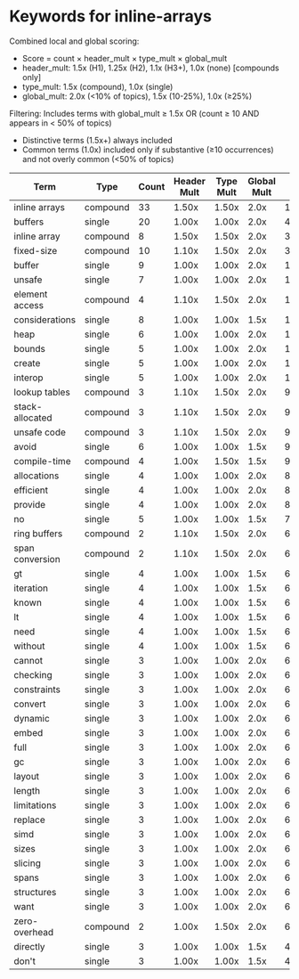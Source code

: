 # Keywords for inline-arrays

Combined local and global scoring:
- Score = count × header_mult × type_mult × global_mult
- header_mult: 1.5x (H1), 1.25x (H2), 1.1x (H3+), 1.0x (none) [compounds only]
- type_mult: 1.5x (compound), 1.0x (single)
- global_mult: 2.0x (<10% of topics), 1.5x (10-25%), 1.0x (≥25%)

Filtering: Includes terms with global_mult ≥ 1.5x OR (count ≥ 10 AND appears in < 50% of topics)
- Distinctive terms (1.5x+) always included
- Common terms (1.0x) included only if substantive (≥10 occurrences) and not overly common (<50% of topics)

| Term | Type | Count | Header Mult | Type Mult | Global Mult | Score |
|------|------|-------|-------------|-----------|-------------|-------|
| inline arrays | compound | 33 | 1.50x | 1.50x | 2.0x | 148.500 |
| buffers | single | 20 | 1.00x | 1.00x | 2.0x | 40.000 |
| inline array | compound | 8 | 1.50x | 1.50x | 2.0x | 36.000 |
| fixed-size | compound | 10 | 1.10x | 1.50x | 2.0x | 33.000 |
| buffer | single | 9 | 1.00x | 1.00x | 2.0x | 18.000 |
| unsafe | single | 7 | 1.00x | 1.00x | 2.0x | 14.000 |
| element access | compound | 4 | 1.10x | 1.50x | 2.0x | 13.200 |
| considerations | single | 8 | 1.00x | 1.00x | 1.5x | 12.000 |
| heap | single | 6 | 1.00x | 1.00x | 2.0x | 12.000 |
| bounds | single | 5 | 1.00x | 1.00x | 2.0x | 10.000 |
| create | single | 5 | 1.00x | 1.00x | 2.0x | 10.000 |
| interop | single | 5 | 1.00x | 1.00x | 2.0x | 10.000 |
| lookup tables | compound | 3 | 1.10x | 1.50x | 2.0x | 9.900 |
| stack-allocated | compound | 3 | 1.10x | 1.50x | 2.0x | 9.900 |
| unsafe code | compound | 3 | 1.10x | 1.50x | 2.0x | 9.900 |
| avoid | single | 6 | 1.00x | 1.00x | 1.5x | 9.000 |
| compile-time | compound | 4 | 1.00x | 1.50x | 1.5x | 9.000 |
| allocations | single | 4 | 1.00x | 1.00x | 2.0x | 8.000 |
| efficient | single | 4 | 1.00x | 1.00x | 2.0x | 8.000 |
| provide | single | 4 | 1.00x | 1.00x | 2.0x | 8.000 |
| no | single | 5 | 1.00x | 1.00x | 1.5x | 7.500 |
| ring buffers | compound | 2 | 1.10x | 1.50x | 2.0x | 6.600 |
| span conversion | compound | 2 | 1.10x | 1.50x | 2.0x | 6.600 |
| gt | single | 4 | 1.00x | 1.00x | 1.5x | 6.000 |
| iteration | single | 4 | 1.00x | 1.00x | 1.5x | 6.000 |
| known | single | 4 | 1.00x | 1.00x | 1.5x | 6.000 |
| lt | single | 4 | 1.00x | 1.00x | 1.5x | 6.000 |
| need | single | 4 | 1.00x | 1.00x | 1.5x | 6.000 |
| without | single | 4 | 1.00x | 1.00x | 1.5x | 6.000 |
| cannot | single | 3 | 1.00x | 1.00x | 2.0x | 6.000 |
| checking | single | 3 | 1.00x | 1.00x | 2.0x | 6.000 |
| constraints | single | 3 | 1.00x | 1.00x | 2.0x | 6.000 |
| convert | single | 3 | 1.00x | 1.00x | 2.0x | 6.000 |
| dynamic | single | 3 | 1.00x | 1.00x | 2.0x | 6.000 |
| embed | single | 3 | 1.00x | 1.00x | 2.0x | 6.000 |
| full | single | 3 | 1.00x | 1.00x | 2.0x | 6.000 |
| gc | single | 3 | 1.00x | 1.00x | 2.0x | 6.000 |
| layout | single | 3 | 1.00x | 1.00x | 2.0x | 6.000 |
| length | single | 3 | 1.00x | 1.00x | 2.0x | 6.000 |
| limitations | single | 3 | 1.00x | 1.00x | 2.0x | 6.000 |
| replace | single | 3 | 1.00x | 1.00x | 2.0x | 6.000 |
| simd | single | 3 | 1.00x | 1.00x | 2.0x | 6.000 |
| sizes | single | 3 | 1.00x | 1.00x | 2.0x | 6.000 |
| slicing | single | 3 | 1.00x | 1.00x | 2.0x | 6.000 |
| spans | single | 3 | 1.00x | 1.00x | 2.0x | 6.000 |
| structures | single | 3 | 1.00x | 1.00x | 2.0x | 6.000 |
| want | single | 3 | 1.00x | 1.00x | 2.0x | 6.000 |
| zero-overhead | compound | 2 | 1.00x | 1.50x | 2.0x | 6.000 |
| directly | single | 3 | 1.00x | 1.00x | 1.5x | 4.500 |
| don't | single | 3 | 1.00x | 1.00x | 1.5x | 4.500 |
